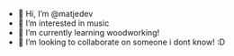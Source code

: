- 👋 Hi, I’m @matjedev
- 👀 I’m interested in music
- 🌱 I’m currently learning woodworking!
- 💞️ I’m looking to collaborate on someone i dont know! :D

<!---
matjedev/matjedev is a ✨ special ✨ repository because its `README.md` (this file) appears on your GitHub profile.
You can click the Preview link to take a look at your changes.
--->

